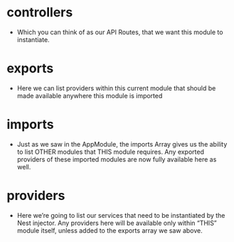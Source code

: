 # controllers
 - Which you can think of as our API Routes, that we want this module to instantiate.

# exports
 - Here we can list providers within this current module that should be made available anywhere this module is imported

# imports
 - Just as we saw in the AppModule, the imports Array gives us the ability to list OTHER modules that THIS module requires. Any exported providers of these imported modules are now fully available here as well.

# providers
 - Here we’re going to list our services that need to be instantiated by the Nest injector.  Any providers here will be available only within “THIS” module itself, unless added to the exports array we saw above.

